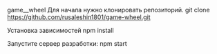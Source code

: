game__wheel
Для начала нужно клонировать репозиторий. 
git clone https://github.com/rusaleshin1801/game-wheel.git


Установка зависимостей 
npm install

Запустите сервер разработки: 
npm start
